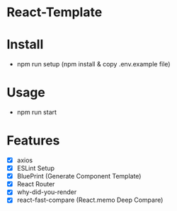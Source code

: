 # React-Template

# Install
- npm run setup (npm install & copy .env.example file)

# Usage
- npm run start

# Features
- [x] axios
- [x] ESLint Setup
- [x] BluePrint (Generate Component Template)
- [x] React Router
- [x] why-did-you-render
- [x] react-fast-compare (React.memo Deep Compare)
